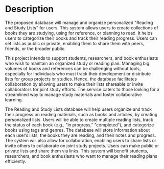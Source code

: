 # Description

The proposed database will manage and organize personalized "Reading and Study Lists" for users. This system allows users to create collections of books they are studying, using for reference, or planning to read. It helps users to categorize their books and track their reading progress. Users can set lists as public or private, enabling them to share them with peers, friends, or the broader public.

This project intends to support students, researchers, and book enthusiasts who wish to maintain an organized study or reading plan. Managing big volumes of books and references can be challenging without tools, especially for individuals who must track their development or distribute lists for group projects or studies. Hence, the database facilitates collaboration by allowing users to make their lists shareable or invite collaborators for joint study efforts. The service caters to those looking for a streamlined way to manage study materials and foster collaborative learning.

The Reading and Study Lists database will help users organize and track their progress on reading materials, such as books and articles, by creating personalized lists. Users will be able to create multiple reading lists, track the status of each book (e.g., "in progress," "completed"), and categorize books using tags and genres. The database will store information about each user’s lists, the books they are reading, and their notes and progress. The system will also allow for collaboration, enabling users to share lists or invite others to collaborate on joint study projects. Users can make public or private lists and share them via links. This system will benefit students, researchers, and book enthusiasts who want to manage their reading plans efficiently.
